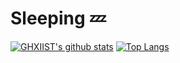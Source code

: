 # Sleeping :zzz:

[![GHXIIST's github stats](https://github-readme-stats.vercel.app/api?username=GHXIIST&show_icons=true?count_private=true&theme=tokyonight)](https://github.com/anuraghazra/github-readme-stats)
[![Top Langs](https://github-readme-stats.vercel.app/api/top-langs/?username=GHXIIST?count_private=true&theme=tokyonight)](https://github.com/anuraghazra/github-readme-stats)


<!--
**GHXIIST/GHXIIST** is a ✨ _special_ ✨ repository because its `README.md` (this file) appears on your GitHub profile.

Here are some ideas to get you started:

- 🔭 I’m currently working on ...
- 🌱 I’m currently learning ...
- 👯 I’m looking to collaborate on ...
- 🤔 I’m looking for help with ...
- 💬 Ask me about ...
- 📫 How to reach me: ...
- 😄 Pronouns: ...
- ⚡ Fun fact: ...
-->
